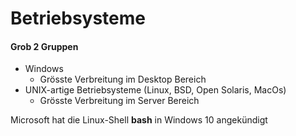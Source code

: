 # Betriebsysteme

#### Grob 2 Gruppen

* Windows
  * Grösste Verbreitung im Desktop Bereich
* UNIX-artige Betriebsysteme \(Linux, BSD, Open Solaris, MacOs\)
  * Grösste Verbreitung im Server Bereich

Microsoft hat die Linux-Shell **bash** in Windows 10 angekündigt



